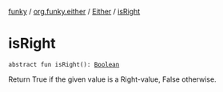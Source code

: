 [funky](../../index.md) / [org.funky.either](../index.md) / [Either](index.md) / [isRight](.)

# isRight

`abstract fun isRight(): `[`Boolean`](https://kotlinlang.org/api/latest/jvm/stdlib/kotlin/-boolean/index.html)

Return True if the given value is a Right-value, False otherwise.

